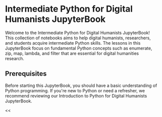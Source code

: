 # Intermediate Python for Digital Humanists JupyterBook

Welcome to the Intermediate Python for Digital Humanists JupyterBook! This collection of notebooks aims to help digital humanists, researchers, and students acquire intermediate Python skills. The lessons in this JupyterBook focus on fundamental Python concepts such as enumerate, zip, map, lambda, and filter that are essential for digital humanities research.

## Prerequisites
Before starting this JupyterBook, you should have a basic understanding of Python programming. If you're new to Python or need a refresher, we recommend reviewing our Introduction to Python for Digital Humanists JupyterBook.

<<